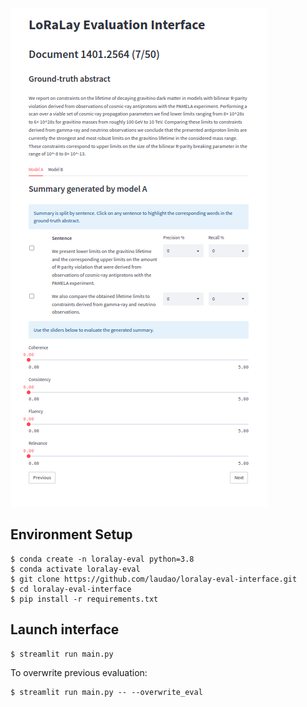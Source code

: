 ![Alt text](/image.png?raw=true "Optional Title")

## Environment Setup
~~~shell
$ conda create -n loralay-eval python=3.8
$ conda activate loralay-eval
$ git clone https://github.com/laudao/loralay-eval-interface.git
$ cd loralay-eval-interface
$ pip install -r requirements.txt
~~~ 

## Launch interface
~~~shell
$ streamlit run main.py
~~~

To overwrite previous evaluation:
~~~shell
$ streamlit run main.py -- --overwrite_eval
~~~
